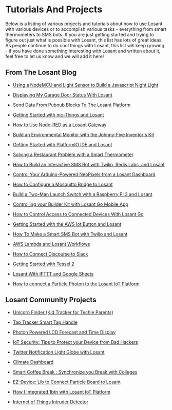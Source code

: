 # Tutorials And Projects

Below is a listing of various projects and tutorials about how to use Losant with various devices or to accomplish various tasks - everything from smart thermometers to SMS bots.  If you are just getting started and trying to figure out just what is possible with Losant, this list has lots of great ideas.  As people continue to do cool things with Losant, this list will keep growing - if you have done something interesting with Losant and written about it, feel free to let us know and we will add it here!

## From The Losant Blog

*   <a href="https://www.losant.com/blog/building-a-nodemcu-javascript-night-light" target="_blank">Using a NodeMCU and Light Sensor to Build a Javascript Night Light</a>

*   <a href="https://www.losant.com/blog/displaying-garage-door-status-with-losant" target="_blank">Displaying My Garage Door Status With Losant</a>

*   <a href="https://www.losant.com/blog/send-data-from-pubnub-blocks-to-the-losant-platform" target="_blank">Send Data From Pubnub Blocks To The Losant Platform</a>

*   <a href="https://www.losant.com/blog/getting-started-with-mc-things-and-losant" target="_blank">Getting Started with mc-Things and Losant</a>

*   <a href="https://www.losant.com/blog/how-to-use-node-red-as-losant-gateway" target="_blank">How to Use Node-RED as a Losant Gateway</a>

*   <a href="https://www.losant.com/blog/building-environment-monitor-johnny-five-inventors-kit" target="_blank">Build an Environmental Monitor with the Johnny-Five Inventor's Kit</a>

*   <a href="https://www.losant.com/blog/getting-started-with-platformio-ide-and-losant" target="_blank">Getting Started with PlatformIO IDE and Losant</a>

*   <a href="https://www.losant.com/blog/solving-a-restaurant-problem-with-a-smart-thermometer" target="_blank">Solving a Restaurant Problem with a Smart Thermometer</a>

*   <a href="https://www.losant.com/blog/how-to-build-interactive-twilio-redislabs-sms-bot" target="_blank">How to Build an Interactive SMS Bot with Twilio, Redis Labs, and Losant</a>

*   <a href="https://www.losant.com/blog/control-arduino-powered-neopixels-from-losant-dashboard" target="_blank">Control Your Arduino-Powered NeoPixels from a Losant Dashboard</a>

*   <a href="https://www.losant.com/blog/how-to-configure-mosquitto-bridge-to-losant" target="_blank">How to Configure a Mosquitto Bridge to Losant</a>

*   <a href="https://www.losant.com/blog/build-a-two-man-launch-switch-with-a-raspberry-pi-3-and-losant" target="_blank">Build a Two-Man Launch Switch with a Raspberry Pi 3 and Losant</a>

*   <a href="https://www.losant.com/blog/controlling-building-kit-with-losant-go-mobile-app" target="_blank">Controlling your Builder Kit with Losant Go Mobile App</a>

*   <a href="https://www.losant.com/blog/how-to-control-access-to-connected-devices-with-losant-go" target="_blank">How to Control Access to Connected Devices With Losant Go</a>

*   <a href="https://www.losant.com/blog/getting-started-with-aws-iot-button-losant" target="_blank">Getting Started with the AWS Iot Button and Losant</a>

*   <a href="https://www.losant.com/blog/how-to-make-a-smart-sms-bot-with-twilio-and-losant" target="_blank">How To Make a Smart SMS Bot with Twilio and Losant</a>

*   <a href="https://www.losant.com/blog/aws-lambda-and-losant-workflows" target="_blank">AWS Lambda and Losant Workflows</a>

*   <a href="https://www.losant.com/blog/how-to-connect-discourse-to-slack" target="_blank">How to Connect Discourse to Slack</a>

*   <a href="https://www.losant.com/blog/getting-started-with-tessel-2" target="_blank">Getting Started with Tessel 2</a>

*   <a href="https://www.losant.com/blog/using-losant-with-ifttt-and-google-sheets" target="_blank">Losant With IFTTT and Google Sheets</a>

*   <a href="https://www.losant.com/blog/how-to-connect-a-particle-photon-to-the-losant-iot-platform" target="_blank">How to connect a Particle Photon to the Losant IoT Platform</a>

## Losant Community Projects

*   <a href="https://www.hackster.io/hologram/unicorn-finder-kid-tracker-for-techie-parents-335486" target="_blank">Unicorn Finder (Kid Tracker for Techie Parents)</a>

*   <a href="https://www.hackster.io/26972/tap-tracker-smart-tap-handle-ae15ba" target="_blank">Tap Tracker Smart Tap Handle</a>

*   <a href="https://www.hackster.io/TheReddest/photon-powered-lcd-forecast-and-time-display-32bab4" target="_blank">Photon Powered LCD Forecast and Time Display</a>

*   <a href="https://www.hackster.io/charifmahmoudi/iot-security-tips-to-protect-your-device-from-bad-hackers-768093" target="_blank">IoT Security: Tips to Protect your Device from Bad Hackers</a>

*   <a href="https://www.hackster.io/zwigby/twitter-notification-light-globe-with-losant-dbfcf3" target="_blank">Twitter Notification Light Globe with Losant</a>

*   <a href="https://www.hackster.io/briankrohn/climate-dashboard-7d4314" target="_blank">Climate Dashboard</a>

*   <a href="https://www.hackster.io/charifmahmoudi/smart-coffee-break-synchronize-you-break-with-colleges-c47c7c" target="_blank">Smart Coffee Break : Synchronize you Break with Colleges</a>

*   <a href="https://www.hackster.io/charifmahmoudi/ez-device-lib-to-connect-particle-board-to-structure-0e624d" target="_blank">EZ-Device: Lib to Connect Particle Board to Losant</a>

*   <a href="https://www.hackster.io/anandtamboli/how-i-integrated-1btn-with-losant-iot-platform-15f736" target="_blank">How I Integrated 1btn with Losant IoT Platform</a>

*   <a href="http://forefront.io/a/iot-intruder-detector/" target="_blank">Internet of Things Intruder Detector</a>
